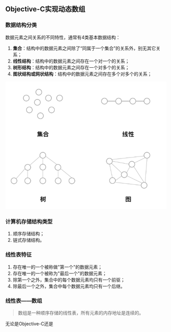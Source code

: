 ## Objective-C实现动态数组

### 数据结构分类

数据元素之间关系的不同特性，通常有4类基本数据结构：

1. **集合**：结构中的数据元素之间除了“同属于一个集合”的关系外，别无其它关系；
2. **线性结构**：结构中的数据元素之间存在一个对一个的关系；
3. **树形结构**：结构中的数据元素之间存在一个对多个的关系；
4. **图状结构或网状结构**：结构中的数据元素之间存在多个对多个的关系；

![数据结构分类](https://raw.githubusercontent.com/AaronYin0514/zz-swift-algorithm/main/Array/pic001.png)

### 计算机存储结构类型

1. 顺序存储结构；
2. 链式存储结构。

### 线性表特征

1. 存在唯一的一个被称做"第一个"的数据元素；
2. 存在唯一的一个被称为"最后一个"的数据元素；
3. 除第一个之外，集合中的每个数据元素均只有一个前驱；
4. 除最后一个之外，集合中每个数据元素均只有一个后继。

### 线性表——数组

> 数组是一种顺序存储的线性表，所有元素的内存地址是连续的。

无论是Objective-C还是



